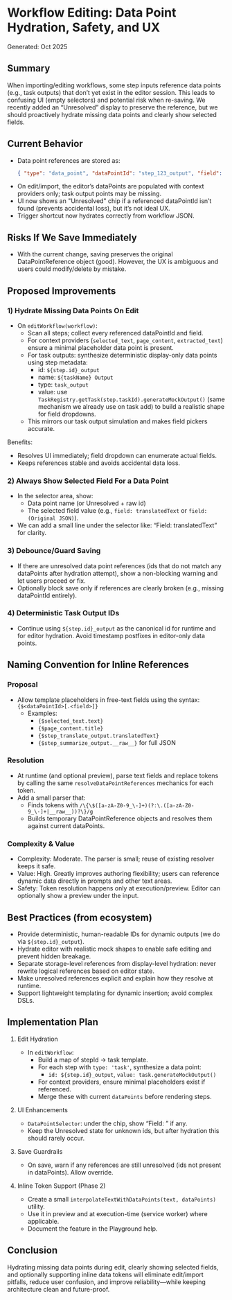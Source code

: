 # Workflow Editing: Data Point Hydration, Safety, and UX

Generated: Oct 2025

## Summary
When importing/editing workflows, some step inputs reference data points (e.g., task outputs) that don’t yet exist in the editor session. This leads to confusing UI (empty selectors) and potential risk when re-saving. We recently added an “Unresolved” display to preserve the reference, but we should proactively hydrate missing data points and clearly show selected fields.

## Current Behavior
- Data point references are stored as:
  ```json
  { "type": "data_point", "dataPointId": "step_123_output", "field": "translatedText" }
  ```
- On edit/import, the editor’s dataPoints are populated with context providers only; task output points may be missing.
- UI now shows an "Unresolved" chip if a referenced dataPointId isn’t found (prevents accidental loss), but it’s not ideal UX.
- Trigger shortcut now hydrates correctly from workflow JSON.

## Risks If We Save Immediately
- With the current change, saving preserves the original DataPointReference object (good). However, the UX is ambiguous and users could modify/delete by mistake.

## Proposed Improvements
### 1) Hydrate Missing Data Points On Edit
- On `editWorkflow(workflow)`:
  - Scan all steps; collect every referenced dataPointId and field.
  - For context providers (`selected_text`, `page_content`, `extracted_text`) ensure a minimal placeholder data point is present.
  - For task outputs: synthesize deterministic display-only data points using step metadata:
    - id: `${step.id}_output`
    - name: `${taskName} Output`
    - type: `task_output`
    - value: use `TaskRegistry.getTask(step.taskId).generateMockOutput()` (same mechanism we already use on task add) to build a realistic shape for field dropdowns.
  - This mirrors our task output simulation and makes field pickers accurate.

Benefits:
- Resolves UI immediately; field dropdown can enumerate actual fields.
- Keeps references stable and avoids accidental data loss.

### 2) Always Show Selected Field For a Data Point
- In the selector area, show:
  - Data point name (or Unresolved + raw id)
  - The selected field value (e.g., `field: translatedText` or `field: (Original JSON)`).
- We can add a small line under the selector like: “Field: translatedText” for clarity.

### 3) Debounce/Guard Saving
- If there are unresolved data point references (ids that do not match any dataPoints after hydration attempt), show a non-blocking warning and let users proceed or fix.
- Optionally block save only if references are clearly broken (e.g., missing dataPointId entirely).

### 4) Deterministic Task Output IDs
- Continue using `${step.id}_output` as the canonical id for runtime and for editor hydration. Avoid timestamp postfixes in editor-only data points.

## Naming Convention for Inline References
### Proposal
- Allow template placeholders in free-text fields using the syntax: `{$<dataPointId>[.<field>]}`
  - Examples:
    - `{$selected_text.text}`
    - `{$page_content.title}`
    - `{$step_translate_output.translatedText}`
    - `{$step_summarize_output.__raw__}` for full JSON

### Resolution
- At runtime (and optional preview), parse text fields and replace tokens by calling the same `resolveDataPointReferences` mechanics for each token.
- Add a small parser that:
  - Finds tokens with `/\{\$([a-zA-Z0-9_\-]+)(?:\.([a-zA-Z0-9_\-]+|__raw__))?\}/g`
  - Builds temporary DataPointReference objects and resolves them against current dataPoints.

### Complexity & Value
- Complexity: Moderate. The parser is small; reuse of existing resolver keeps it safe.
- Value: High. Greatly improves authoring flexibility; users can reference dynamic data directly in prompts and other text areas.
- Safety: Token resolution happens only at execution/preview. Editor can optionally show a preview under the input.

## Best Practices (from ecosystem)
- Provide deterministic, human-readable IDs for dynamic outputs (we do via `${step.id}_output`).
- Hydrate editor with realistic mock shapes to enable safe editing and prevent hidden breakage.
- Separate storage-level references from display-level hydration: never rewrite logical references based on editor state.
- Make unresolved references explicit and explain how they resolve at runtime.
- Support lightweight templating for dynamic insertion; avoid complex DSLs.

## Implementation Plan
1. Edit Hydration
   - In `editWorkflow`:
     - Build a map of stepId → task template.
     - For each step with `type: 'task'`, synthesize a data point:
       - `id: ${step.id}_output`, `value: task.generateMockOutput()`
     - For context providers, ensure minimal placeholders exist if referenced.
     - Merge these with current `dataPoints` before rendering steps.

2. UI Enhancements
   - `DataPointSelector`: under the chip, show “Field: <value>” if any.
   - Keep the Unresolved state for unknown ids, but after hydration this should rarely occur.

3. Save Guardrails
   - On save, warn if any references are still unresolved (ids not present in dataPoints). Allow override.

4. Inline Token Support (Phase 2)
   - Create a small `interpolateTextWithDataPoints(text, dataPoints)` utility.
   - Use it in preview and at execution-time (service worker) where applicable.
   - Document the feature in the Playground help.

## Conclusion
Hydrating missing data points during edit, clearly showing selected fields, and optionally supporting inline data tokens will eliminate edit/import pitfalls, reduce user confusion, and improve reliability—while keeping architecture clean and future-proof.
